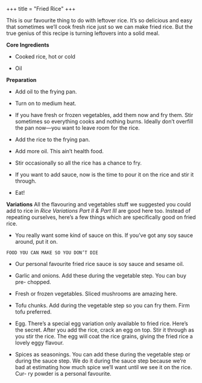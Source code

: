 +++
title = "Fried Rice"
+++

This is our favourite thing to do with leftover rice. It’s so delicious and easy
that sometimes we’ll cook fresh rice just so we can make fried rice. But the
true genius of this recipe is turning leftovers into a solid meal.

**Core Ingredients**
- Cooked rice, hot or cold

- Oil

**Preparation**
- Add oil to the frying pan.

- Turn on to medium heat.

- If you have fresh or frozen vegetables, add them now and fry them. Stir
sometimes so everything cooks and nothing burns. Ideally don’t overfill
the pan now—you want to leave room for the rice.

- Add the rice to the frying pan.

- Add more oil. This ain’t health food.

- Stir occasionally so all the rice has a chance to fry.

- If you want to add sauce, now is the time to pour it on the rice and stir it
through.

- Eat!

**Variations**
All the flavouring and vegetables stuff we suggested you could add to rice
in _Rice Variations Part II & Part III_ are good here too. Instead of repeating
ourselves, here’s a few things which are specifically good on fried rice.

- You really want some kind of sauce on this. If you’ve got any soy sauce
around, put it on.


```
FOOD YOU CAN MAKE SO YOU DON’T DIE
```
- Our personal favourite fried rice sauce is soy sauce and sesame oil.

- Garlic and onions. Add these during the vegetable step. You can buy pre-
chopped.

- Fresh or frozen vegetables. Sliced mushrooms are amazing here.

- Tofu chunks. Add during the vegetable step so you can fry them. Firm
tofu preferred.

- Egg. There’s a special egg variation only available to fried rice. Here’s
the secret. After you add the rice, crack an egg on top. Stir it through as
you stir the rice. The egg will coat the rice grains, giving the fried rice a
lovely eggy flavour.

- Spices as seasonings. You can add these during the vegetable step or
during the sauce step. We do it during the sauce step because we’re bad
at estimating how much spice we’ll want until we see it on the rice. Cur-
ry powder is a personal favourite.